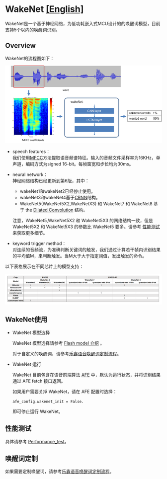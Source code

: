 # WakeNet [[English]](./README.md)

WakeNet是一个基于神经网络，为低功耗嵌入式MCU设计的的唤醒词模型，目前支持5个以内的唤醒词识别。

## Overview

WakeNet的流程图如下：
<center>
<img src="../img/wakenet_workflow.png" width = "800" />
</center>


- speech features：  
  我们使用[MFCC](https://en.wikipedia.org/wiki/Mel-frequency_cepstrum)方法提取语音频谱特征。输入的音频文件采样率为16KHz，单声道，编码方式为signed 16-bit。每帧窗宽和步长均为30ms。    

- neural network：  
  神经网络结构已经更新到第6版，其中：  
  - wakeNet1和wakeNet2已经停止使用。
  - wakeNet3和wakeNet4基于[CRNN](https://arxiv.org/abs/1703.05390)结构。
  - WakeNet5(WakeNet5X2,WakeNetX3) 和 WakeNet7 和 WakeNet8 基于 the [Dilated Convolution](https://arxiv.org/pdf/1609.03499.pdf) 结构。
  
  注意，WakeNet5,WakeNet5X2 和 WakeNet5X3 的网络结构一致，但是 WakeNet5X2 和 WakeNet5X3 的参数比 WakeNet5 要多。请参考 [性能测试](#性能测试) 来获取更多细节。
         
- keyword trigger method：  
  对连续的音频流，为准确判断关键词的触发，我们通过计算若干帧内识别结果的平均值M，来判断触发。当M大于大于指定阈值，发出触发的命令。

以下表格展示在不同芯片上的模型支持：

![wakent_model](../img/WakeNet_model.png)

## WakeNet使用

- WakeNet 模型选择  
  
  WakeNet 模型选择请参考 [Flash model 介绍](../flash_model/README_CN.md) 。

  对于自定义的唤醒词，请参考[乐鑫语音唤醒词定制流程](乐鑫语音唤醒词定制流程.md)。
  
- WakeNet 运行

  WakeNet 目前包含在语音前端算法 [AFE](../audio_front_end/README_CN.md) 中，默认为运行状态，并将识别结果通过 AFE fetch 接口返回。
  
  如果用户需要关掉 WakeNet，请在 AFE	配置时选择：
  
  ```
  afe_config.wakenet_init = False.
  ```
  
  即可停止运行 WakeNet。

## 性能测试

具体请参考 [Performance_test](../performance_test/README.md)。

## 唤醒词定制

如果需要定制唤醒词，请参考[乐鑫语音唤醒词定制流程](乐鑫语音唤醒词定制流程.md)。

